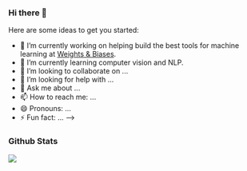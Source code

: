 ### Hi there 👋


Here are some ideas to get you started:

- 🔭 I’m currently working on helping build the best tools for machine learning at [Weights & Biases](https://wandb.com). 
- 🌱 I’m currently learning computer vision and NLP. 
- 👯 I’m looking to collaborate on ...
- 🤔 I’m looking for help with ...
- 💬 Ask me about ...
- 📫 How to reach me: ...
- 😄 Pronouns: ...
- ⚡ Fun fact: ...
-->


### Github Stats


![](https://github-readme-stats.vercel.app/api?username=ivangrov&count_private=true&show_icons=true&count_private=true)
